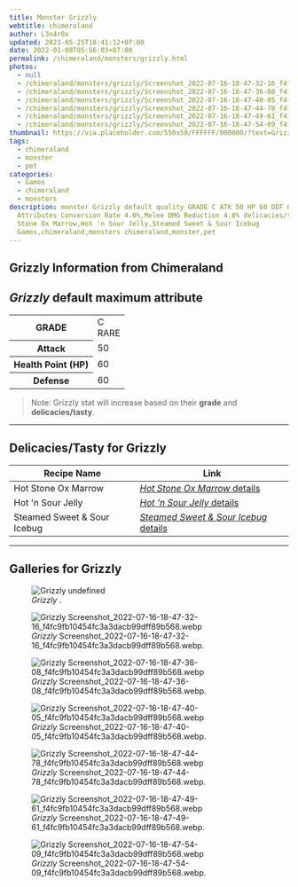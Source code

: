 ```yaml
---
title: Monster Grizzly
webtitle: chimeraland
author: L3n4r0x
updated: 2023-05-25T18:41:12+07:00
date: 2022-01-08T05:56:03+07:00
permalink: /chimeraland/monsters/grizzly.html
photos:
  - null
  - /chimeraland/monsters/grizzly/Screenshot_2022-07-16-18-47-32-16_f4fc9fb10454fc3a3dacb99dff89b568.webp
  - /chimeraland/monsters/grizzly/Screenshot_2022-07-16-18-47-36-08_f4fc9fb10454fc3a3dacb99dff89b568.webp
  - /chimeraland/monsters/grizzly/Screenshot_2022-07-16-18-47-40-05_f4fc9fb10454fc3a3dacb99dff89b568.webp
  - /chimeraland/monsters/grizzly/Screenshot_2022-07-16-18-47-44-78_f4fc9fb10454fc3a3dacb99dff89b568.webp
  - /chimeraland/monsters/grizzly/Screenshot_2022-07-16-18-47-49-61_f4fc9fb10454fc3a3dacb99dff89b568.webp
  - /chimeraland/monsters/grizzly/Screenshot_2022-07-16-18-47-54-09_f4fc9fb10454fc3a3dacb99dff89b568.webp
thumbnail: https://via.placeholder.com/550x50/FFFFFF/000000/?text=Grizzly
tags:
  - chimeraland
  - monster
  - pet
categories:
  - Games
  - chimeraland
  - monsters
description: monster Grizzly default quality GRADE C ATK 50 HP 60 DEF 60
  Attributes Conversion Rate 4.0%,Melee DMG Reduction 4.8% delicacies/tasty Hot
  Stone Ox Marrow,Hot 'n Sour Jelly,Steamed Sweet & Sour Icebug
  Games,chimeraland,monsters chimeraland,monster,pet
---
```


<link
  rel="stylesheet"
  href="https://rawcdn.githack.com/dimaslanjaka/Web-Manajemen/870a349/css/bootstrap-5-3-0-alpha3-wrapper.css"
/>
<section id="bootstrap-wrapper">
  <div data-bs-theme="dark">
    <h2>Grizzly Information from Chimeraland</h2>
    <h2 id="attribute"><i>Grizzly</i> default maximum attribute</h2>
    <div class="row">
      <div class="col mb-2">
        <div class="card">
          <div class="card-body">
            <table>
              <tr>
                <th>GRADE</th>
                <td>C <br /><span class="text-primary">RARE</span></td>
              </tr>
              <tr>
                <th>Attack</th>
                <td>50</td>
              </tr>
              <tr>
                <th>Health Point (HP)</th>
                <td>60</td>
              </tr>
              <tr>
                <th>Defense</th>
                <td>60</td>
              </tr>
            </table>
          </div>
        </div>
      </div>
    </div>
    <blockquote class="bd-callout bd-callout-warning">
      Note: Grizzly stat will increase based on their <b>grade</b> and
      <b>delicacies/tasty</b>.
    </blockquote>
    <hr />
    <h2 id="delicacies">Delicacies/Tasty for Grizzly</h2>
    <div class="card">
      <div class="card-body">
        <div class="table-responsive">
          <table class="table table-striped">
            <thead>
              <tr>
                <th>Recipe Name</th>
                <th>Link</th>
              </tr>
            </thead>
            <tbody>
              <tr>
                <td>Hot Stone Ox Marrow</td>
                <td>
                  <a
                    href="#"
                    class="text-primary"
                    title="Click here to view recipe Hot Stone Ox Marrow details"
                    ><i>Hot Stone Ox Marrow</i> details</a
                  >
                </td>
              </tr>
              <tr>
                <td>Hot &#x27;n Sour Jelly</td>
                <td>
                  <a
                    href="https://www.webmanajemen.com/chimeraland/recipes/hot-n-sour-jelly.html"
                    class="text-primary"
                    title="Click here to view recipe Hot &#x27;n Sour Jelly details"
                    ><i>Hot &#x27;n Sour Jelly</i> details</a
                  >
                </td>
              </tr>
              <tr>
                <td>Steamed Sweet &amp; Sour Icebug</td>
                <td>
                  <a
                    href="https://www.webmanajemen.com/chimeraland/recipes/steamed-sweet-and-sour-icebug.html"
                    class="text-primary"
                    title="Click here to view recipe Steamed Sweet &amp; Sour Icebug details"
                    ><i>Steamed Sweet &amp; Sour Icebug</i> details</a
                  >
                </td>
              </tr>
            </tbody>
          </table>
        </div>
      </div>
    </div>
    <hr />
    <div id="gallery">
      <h2>Galleries for Grizzly</h2>
      <div class="row">
        <div class="col-lg-6 col-12">
          <figure>
            <img
              src="https://www.webmanajemen.com/undefined"
              alt="Grizzly undefined"
            />
            <figcaption style="word-wrap: break-word">
              <i>Grizzly</i> .
            </figcaption>
          </figure>
        </div>
        <div class="col-lg-6 col-12">
          <figure>
            <img
              src="https://www.webmanajemen.com/chimeraland/monsters/grizzly/Screenshot_2022-07-16-18-47-32-16_f4fc9fb10454fc3a3dacb99dff89b568.webp"
              alt="Grizzly Screenshot_2022-07-16-18-47-32-16_f4fc9fb10454fc3a3dacb99dff89b568.webp"
            />
            <figcaption style="word-wrap: break-word">
              <i>Grizzly</i>
              Screenshot_2022-07-16-18-47-32-16_f4fc9fb10454fc3a3dacb99dff89b568.webp.
            </figcaption>
          </figure>
        </div>
        <div class="col-lg-6 col-12">
          <figure>
            <img
              src="https://www.webmanajemen.com/chimeraland/monsters/grizzly/Screenshot_2022-07-16-18-47-36-08_f4fc9fb10454fc3a3dacb99dff89b568.webp"
              alt="Grizzly Screenshot_2022-07-16-18-47-36-08_f4fc9fb10454fc3a3dacb99dff89b568.webp"
            />
            <figcaption style="word-wrap: break-word">
              <i>Grizzly</i>
              Screenshot_2022-07-16-18-47-36-08_f4fc9fb10454fc3a3dacb99dff89b568.webp.
            </figcaption>
          </figure>
        </div>
        <div class="col-lg-6 col-12">
          <figure>
            <img
              src="https://www.webmanajemen.com/chimeraland/monsters/grizzly/Screenshot_2022-07-16-18-47-40-05_f4fc9fb10454fc3a3dacb99dff89b568.webp"
              alt="Grizzly Screenshot_2022-07-16-18-47-40-05_f4fc9fb10454fc3a3dacb99dff89b568.webp"
            />
            <figcaption style="word-wrap: break-word">
              <i>Grizzly</i>
              Screenshot_2022-07-16-18-47-40-05_f4fc9fb10454fc3a3dacb99dff89b568.webp.
            </figcaption>
          </figure>
        </div>
        <div class="col-lg-6 col-12">
          <figure>
            <img
              src="https://www.webmanajemen.com/chimeraland/monsters/grizzly/Screenshot_2022-07-16-18-47-44-78_f4fc9fb10454fc3a3dacb99dff89b568.webp"
              alt="Grizzly Screenshot_2022-07-16-18-47-44-78_f4fc9fb10454fc3a3dacb99dff89b568.webp"
            />
            <figcaption style="word-wrap: break-word">
              <i>Grizzly</i>
              Screenshot_2022-07-16-18-47-44-78_f4fc9fb10454fc3a3dacb99dff89b568.webp.
            </figcaption>
          </figure>
        </div>
        <div class="col-lg-6 col-12">
          <figure>
            <img
              src="https://www.webmanajemen.com/chimeraland/monsters/grizzly/Screenshot_2022-07-16-18-47-49-61_f4fc9fb10454fc3a3dacb99dff89b568.webp"
              alt="Grizzly Screenshot_2022-07-16-18-47-49-61_f4fc9fb10454fc3a3dacb99dff89b568.webp"
            />
            <figcaption style="word-wrap: break-word">
              <i>Grizzly</i>
              Screenshot_2022-07-16-18-47-49-61_f4fc9fb10454fc3a3dacb99dff89b568.webp.
            </figcaption>
          </figure>
        </div>
        <div class="col-lg-6 col-12">
          <figure>
            <img
              src="https://www.webmanajemen.com/chimeraland/monsters/grizzly/Screenshot_2022-07-16-18-47-54-09_f4fc9fb10454fc3a3dacb99dff89b568.webp"
              alt="Grizzly Screenshot_2022-07-16-18-47-54-09_f4fc9fb10454fc3a3dacb99dff89b568.webp"
            />
            <figcaption style="word-wrap: break-word">
              <i>Grizzly</i>
              Screenshot_2022-07-16-18-47-54-09_f4fc9fb10454fc3a3dacb99dff89b568.webp.
            </figcaption>
          </figure>
        </div>
      </div>
    </div>
  </div>
</section>